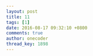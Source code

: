 ```yaml
---
layout: post
title: 11
tags: [1]
date: 2016-08-17 09:32:10 +0800
comments: true
author: onecoder
thread_key: 1898
---
```

